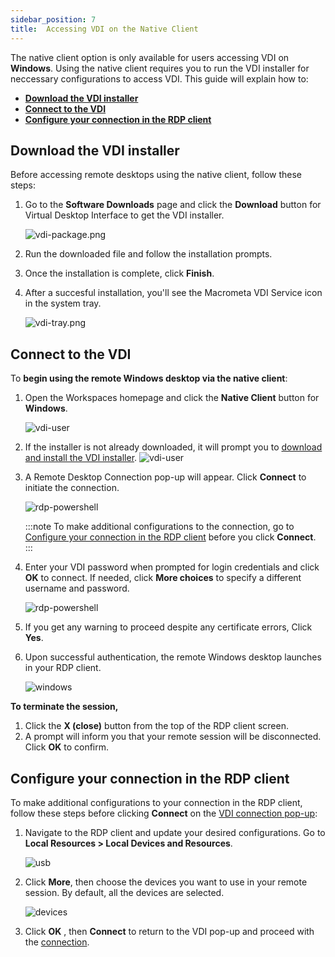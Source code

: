 ```yaml
---
sidebar_position: 7
title:  Accessing VDI on the Native Client
---
```

The native client option is only available for users accessing VDI on **Windows**. Using the native client requires you to run the VDI installer for neccessary configurations to access VDI. This guide will explain how to:
- [**Download the VDI installer**](#download-the-vdi-installer)
- [**Connect to the VDI**](#connect-to-the-vdi)
- [**Configure your connection in the RDP client**](#configure-your-connection-in-the-rdp-client)

## **Download the VDI installer**

Before accessing remote desktops using the native client, follow these steps:

1. Go to the **Software Downloads** page and click the **Download** button  for Virtual Desktop Interface to get the VDI installer.

    ![vdi-package.png](/img/runbook-images/onboarding.png)
  
2. Run the downloaded file and follow the installation prompts.

3. Once the installation is complete, click **Finish**.
4. After a succesful installation, you'll see the Macrometa VDI Service icon in the system tray.

    ![vdi-tray.png](/img/runbook-images/vdi-tray.png)


## **Connect to the VDI**

To **begin using the remote Windows desktop via the native client**:

1. Open the Workspaces homepage and click the **Native Client** button for **Windows**.

    ![vdi-user](/img/runbook-images/vdi-windows.png)

2. If the installer is not already downloaded, it will prompt you to [download and install the VDI installer](#download-the-vdi-installer).
    ![vdi-user](/img/runbook-images/nativeclient-check.png)

3. A Remote Desktop Connection pop-up will appear. Click **Connect** to initiate the connection.

    ![rdp-powershell](/img/runbook-images/vdi-rdp.png)

   :::note
   To make additional configurations to the connection, go to [Configure your connection in the RDP client](#configure-your-connection-in-the-rdp-client) before you click **Connect**.
   :::

4. Enter your VDI password when prompted for login credentials and click **OK** to connect. If needed, click **More choices** to specify a different username and password.

    ![rdp-powershell](/img/runbook-images/vdi-password.jpg)

5. If you get any warning to proceed despite any certificate errors, Click **Yes**.
6. Upon successful authentication, the remote Windows desktop launches in your RDP client.

    ![windows](/img/runbook-images/windows-vdi.png)

**To terminate the session,**

1. Click the **X (close)** button from the top of the RDP client screen.
2. A prompt will inform you that your remote session will be disconnected. Click **OK** to confirm.
   

## **Configure your connection in the RDP client**

To make additional configurations to your connection in the RDP client, follow these steps before clicking **Connect** on the [VDI connection pop-up](#connect-to-the-vdi):

1. Navigate to the RDP client and update your desired configurations. Go to  **Local Resources > Local Devices and Resources**.

    ![usb](/img/runbook-images/usb.png)
   
2. Click **More**, then choose the devices you want to use in your remote session. By default, all the devices are selected.

    ![devices](/img/runbook-images/devices.png)

3. Click **OK** , then **Connect** to return to the VDI pop-up and proceed with the [connection](#connect-to-the-vdi).








